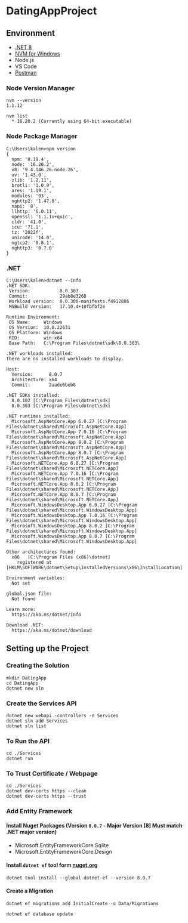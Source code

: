 # DatingAppProject

## Environment

- [.NET 8](<https://dotnet.microsoft.com/en-us/download/dotnet/thank-you/sdk-8.0.303-windows-x64-installer>)
- [NVM for Windows](<https://github.com/coreybutler/nvm-windows/releases>)
- Node.js
- VS Code
- [Postman](<https://www.postman.com/downloads/>)

### Node Version Manager

```shell
nvm --version
1.1.12

nvm list
  * 16.20.2 (Currently using 64-bit executable)
```

### Node Package Manager

```shell
C:\Users\kalen>npm version
{
  npm: '8.19.4',
  node: '16.20.2',
  v8: '9.4.146.26-node.26',
  uv: '1.43.0',
  zlib: '1.2.11',
  brotli: '1.0.9',
  ares: '1.19.1',
  modules: '93',
  nghttp2: '1.47.0',
  napi: '8',
  llhttp: '6.0.11',
  openssl: '1.1.1v+quic',
  cldr: '41.0',
  icu: '71.1',
  tz: '2022f',
  unicode: '14.0',
  ngtcp2: '0.8.1',
  nghttp3: '0.7.0'
}
```

### .NET

```shell
C:\Users\kalen>dotnet --info
.NET SDK:
 Version:           8.0.303
 Commit:            29ab8e3268
 Workload version:  8.0.300-manifests.f4912886
 MSBuild version:   17.10.4+10fbfbf2e

Runtime Environment:
 OS Name:     Windows
 OS Version:  10.0.22631
 OS Platform: Windows
 RID:         win-x64
 Base Path:   C:\Program Files\dotnet\sdk\8.0.303\

.NET workloads installed:
There are no installed workloads to display.

Host:
  Version:      8.0.7
  Architecture: x64
  Commit:       2aade6beb0

.NET SDKs installed:
  8.0.102 [C:\Program Files\dotnet\sdk]
  8.0.303 [C:\Program Files\dotnet\sdk]

.NET runtimes installed:
  Microsoft.AspNetCore.App 6.0.27 [C:\Program Files\dotnet\shared\Microsoft.AspNetCore.App]
  Microsoft.AspNetCore.App 7.0.16 [C:\Program Files\dotnet\shared\Microsoft.AspNetCore.App]
  Microsoft.AspNetCore.App 8.0.2 [C:\Program Files\dotnet\shared\Microsoft.AspNetCore.App]
  Microsoft.AspNetCore.App 8.0.7 [C:\Program Files\dotnet\shared\Microsoft.AspNetCore.App]
  Microsoft.NETCore.App 6.0.27 [C:\Program Files\dotnet\shared\Microsoft.NETCore.App]
  Microsoft.NETCore.App 7.0.16 [C:\Program Files\dotnet\shared\Microsoft.NETCore.App]
  Microsoft.NETCore.App 8.0.2 [C:\Program Files\dotnet\shared\Microsoft.NETCore.App]
  Microsoft.NETCore.App 8.0.7 [C:\Program Files\dotnet\shared\Microsoft.NETCore.App]
  Microsoft.WindowsDesktop.App 6.0.27 [C:\Program Files\dotnet\shared\Microsoft.WindowsDesktop.App]
  Microsoft.WindowsDesktop.App 7.0.16 [C:\Program Files\dotnet\shared\Microsoft.WindowsDesktop.App]
  Microsoft.WindowsDesktop.App 8.0.2 [C:\Program Files\dotnet\shared\Microsoft.WindowsDesktop.App]
  Microsoft.WindowsDesktop.App 8.0.7 [C:\Program Files\dotnet\shared\Microsoft.WindowsDesktop.App]

Other architectures found:
  x86   [C:\Program Files (x86)\dotnet]
    registered at [HKLM\SOFTWARE\dotnet\Setup\InstalledVersions\x86\InstallLocation]

Environment variables:
  Not set

global.json file:
  Not found

Learn more:
  https://aka.ms/dotnet/info

Download .NET:
  https://aka.ms/dotnet/download
```

## Setting up the Project

### Creating the Solution

```shell
mkdir DatingApp
cd DatingApp
dotnet new sln
```

### Create the Services API

```shell
dotnet new webapi -controllers -n Services
dotnet sln add Services
dotnet sln list
```

### To Run the API

```shell
cd ./Services
dotnet run
```

### To Trust Certificate / Webpage

```shell
cd ./Services
dotnet dev-certs https --clean
dotnet dev-certs https --trust
```

### Add Entity Framework

#### Install Nuget Packages (Version `8.0.7` - Major Version [8] Must match .NET major version)

- Microsoft.EntityFrameworkCore.Sqlite
- Microsoft.EntityFrameworkCore.Design

#### Install `dotnet ef` tool form [nuget.org](<nuget.org>)

```shell
dotnet tool install --global dotnet-ef --version 8.0.7
```

#### Create a Migration

```shell
dotnet ef migrations add InitialCreate -o Data/Migrations
```

```shell
dotnet ef database update
```

